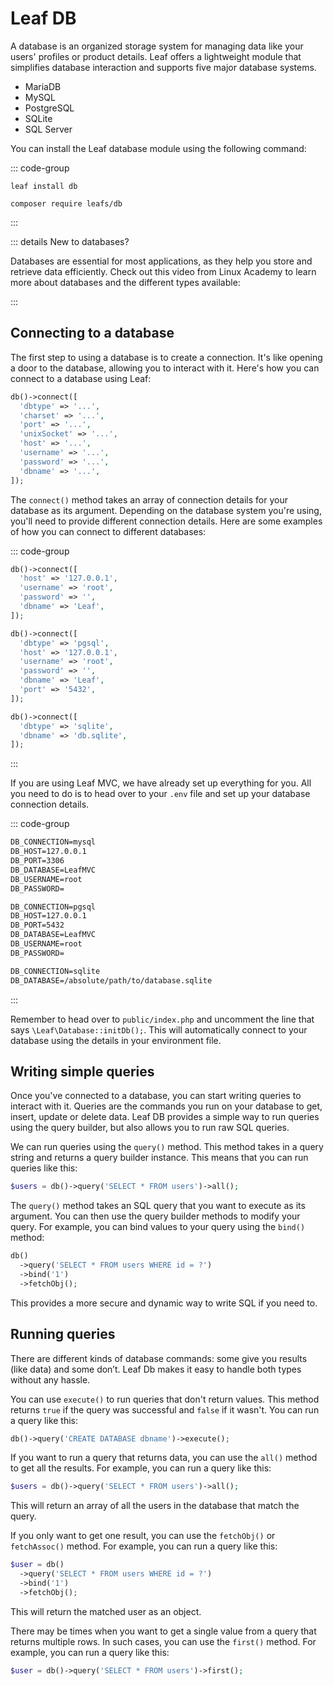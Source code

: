 # Leaf DB

<!-- markdownlint-disable no-inline-html -->

<script setup>
import VideoModal from '@theme/components/shared/VideoModal.vue'
</script>

A database is an organized storage system for managing data like your users' profiles or product details. Leaf offers a lightweight module that simplifies database interaction and supports five major database systems.

- MariaDB
- MySQL
- PostgreSQL
- SQLite
- SQL Server

You can install the Leaf database module using the following command:

::: code-group

```bash:no-line-numbers [Leaf CLI]
leaf install db
```

```bash:no-line-numbers [Composer]
composer require leafs/db
```

:::

::: details New to databases?

Databases are essential for most applications, as they help you store and retrieve data efficiently. Check out this video from Linux Academy to learn more about databases and the different types available:

<VideoModal
  buttonText="DB intro by Linux Academy"
  subject="What is a database in under 4 minutes"
  description="In this episode of the Linux Academy Weekly Update, we are covering Databases, what they are, and what are the different types of them."
  videoUrl="https://www.youtube.com/embed/Tk1t3WKK-ZY"
/>

<!-- <VideoModal
  button="Structured Query Language - or SQL, is a language that communicates with databases. Learn what SQL is, and why it is an important language to learn in the era of big data."
  title="Danielle Thé explains SQL"
  subject="What is SQL? [in 4 minutes for beginners]"
  description="Structured Query Language - or SQL, is a language that communicates with databases. Learn what SQL is, and why it is an important language to learn in the era of big data."
  link="https://www.youtube.com/embed/27axs9dO7AE"
/> -->

:::

## Connecting to a database

The first step to using a database is to create a connection. It's like opening a door to the database, allowing you to interact with it. Here's how you can connect to a database using Leaf:

```php
db()->connect([
  'dbtype' => '...',
  'charset' => '...',
  'port' => '...',
  'unixSocket' => '...',
  'host' => '...',
  'username' => '...',
  'password' => '...',
  'dbname' => '...',
]);
```

The `connect()` method takes an array of connection details for your database as its argument. Depending on the database system you're using, you'll need to provide different connection details.
Here are some examples of how you can connect to different databases:

::: code-group

```php [MySQL]
db()->connect([
  'host' => '127.0.0.1',
  'username' => 'root',
  'password' => '',
  'dbname' => 'Leaf',
]);
```

```php [PostgreSQL]
db()->connect([
  'dbtype' => 'pgsql',
  'host' => '127.0.0.1',
  'username' => 'root',
  'password' => '',
  'dbname' => 'Leaf',
  'port' => '5432',
]);
```

```php [SQLite]
db()->connect([
  'dbtype' => 'sqlite',
  'dbname' => 'db.sqlite',
]);
```

:::

If you are using Leaf MVC, we have already set up everything for you. All you need to do is to head over to your `.env` file and set up your database connection details.

::: code-group

```txt [MySQL]
DB_CONNECTION=mysql
DB_HOST=127.0.0.1
DB_PORT=3306
DB_DATABASE=LeafMVC
DB_USERNAME=root
DB_PASSWORD=
```

```txt [PostgreSQL]
DB_CONNECTION=pgsql
DB_HOST=127.0.0.1
DB_PORT=5432
DB_DATABASE=LeafMVC
DB_USERNAME=root
DB_PASSWORD=
```

```txt [SQLite]
DB_CONNECTION=sqlite
DB_DATABASE=/absolute/path/to/database.sqlite
```

:::

Remember to head over to `public/index.php` and uncomment the line that says `\Leaf\Database::initDb();`. This will automatically connect to your database using the details in your environment file.

## Writing simple queries

Once you've connected to a database, you can start writing queries to interact with it. Queries are the commands you run on your database to get, insert, update or delete data. Leaf DB provides a simple way to run queries using the query builder, but also allows you to run raw SQL queries.

We can run queries using the `query()` method. This method takes in a query string and returns a query builder instance. This means that you can run queries like this:

```php
$users = db()->query('SELECT * FROM users')->all();
```

The `query()` method takes an SQL query that you want to execute as its argument. You can then use the query builder methods to modify your query. For example, you can bind values to your query using the `bind()` method:

```php
db()
  ->query('SELECT * FROM users WHERE id = ?')
  ->bind('1')
  ->fetchObj();
```

This provides a more secure and dynamic way to write SQL if you need to.

## Running queries

There are different kinds of database commands: some give you results (like data) and some don’t. Leaf Db makes it easy to handle both types without any hassle.

You can use `execute()` to run queries that don't return values. This method returns `true` if the query was successful and `false` if it wasn't. You can run a query like this:

```php
db()->query('CREATE DATABASE dbname')->execute();
```

If you want to run a query that returns data, you can use the `all()` method to get all the results. For example, you can run a query like this:

```php
$users = db()->query('SELECT * FROM users')->all();
```

This will return an array of all the users in the database that match the query.

If you only want to get one result, you can use the `fetchObj()` or `fetchAssoc()` method. For example, you can run a query like this:

```php
$user = db()
  ->query('SELECT * FROM users WHERE id = ?')
  ->bind('1')
  ->fetchObj();
```

This will return the matched user as an object.

There may be times when you want to get a single value from a query that returns multiple rows. In such cases, you can use the `first()` method. For example, you can run a query like this:

```php
$user = db()->query('SELECT * FROM users')->first();
```
